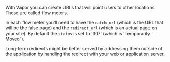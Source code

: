 With Vapor you can create URLs that will point users to other locations. These are called flow meters.

In each flow meter you'll need to have the `catch_url` (which is the URL that will be the false page) and the `redirect_url` (which is an actual page on your site). By default the `status` is set to '307' (which is 'Temporarily Moved').

Long-term redirects might be better served by addressing them outside of the application by handling the redirect with your web or application server. 